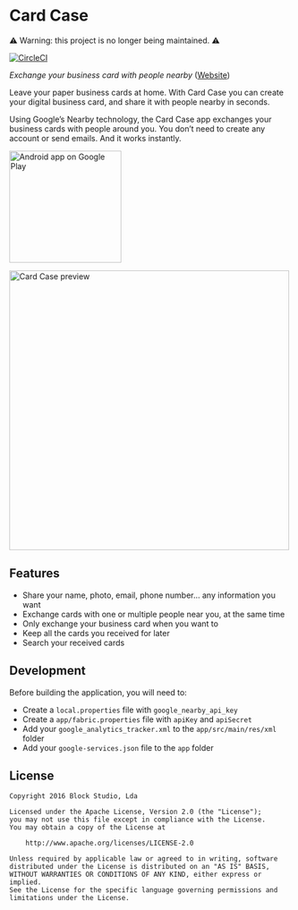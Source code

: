 # Card Case

⚠️ Warning: this project is no longer being maintained. ⚠️

[![CircleCI](https://circleci.com/gh/blocoio/cardcase.svg?style=svg)](https://circleci.com/gh/blocoio/cardcase)

_Exchange your business card with people nearby_ ([Website](https://www.bloco.io/card-case))

Leave your paper business cards at home. With Card Case you can create your digital business card, and share it with people nearby in seconds.

Using Google’s Nearby technology, the Card Case app exchanges your business cards with people around you. You don’t need to create any account or send emails. And it works instantly.

<a href="https://play.google.com/store/apps/details?id=io.bloco.cardcase">
  <img src="https://play.google.com/intl/en_us/badges/images/generic/en-play-badge.png"
       alt="Android app on Google Play" width="200"/>
</a>

<img src="http://static1.squarespace.com/static/551d4b4fe4b088e1f808d234/t/573b026427d4bdd18a9e36da/1463485030238/card-case-preview.png"
       alt="Card Case preview" width="500"/>

## Features

- Share your name, photo, email, phone number… any information you want
- Exchange cards with one or multiple people near you, at the same time
- Only exchange your business card when you want to
- Keep all the cards you received for later
- Search your received cards

## Development

Before building the application, you will need to:

- Create a `local.properties` file with `google_nearby_api_key`
- Create a `app/fabric.properties` file with `apiKey` and `apiSecret`
- Add your `google_analytics_tracker.xml` to the `app/src/main/res/xml` folder
- Add your `google-services.json` file to the `app` folder

## License

    Copyright 2016 Block Studio, Lda
    
    Licensed under the Apache License, Version 2.0 (the "License");
    you may not use this file except in compliance with the License.
    You may obtain a copy of the License at
    
        http://www.apache.org/licenses/LICENSE-2.0
    
    Unless required by applicable law or agreed to in writing, software
    distributed under the License is distributed on an "AS IS" BASIS,
    WITHOUT WARRANTIES OR CONDITIONS OF ANY KIND, either express or implied.
    See the License for the specific language governing permissions and
    limitations under the License.
